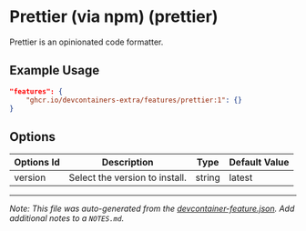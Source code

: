 
# Prettier (via npm) (prettier)

Prettier is an opinionated code formatter.

## Example Usage

```json
"features": {
    "ghcr.io/devcontainers-extra/features/prettier:1": {}
}
```

## Options

| Options Id | Description | Type | Default Value |
|-----|-----|-----|-----|
| version | Select the version to install. | string | latest |



---

_Note: This file was auto-generated from the [devcontainer-feature.json](devcontainer-feature.json).  Add additional notes to a `NOTES.md`._
